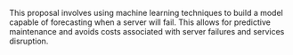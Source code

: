 This proposal involves using machine learning techniques to build a model capable of forecasting when a server will fail. This allows for predictive maintenance and avoids costs associated with server failures and services disruption.
